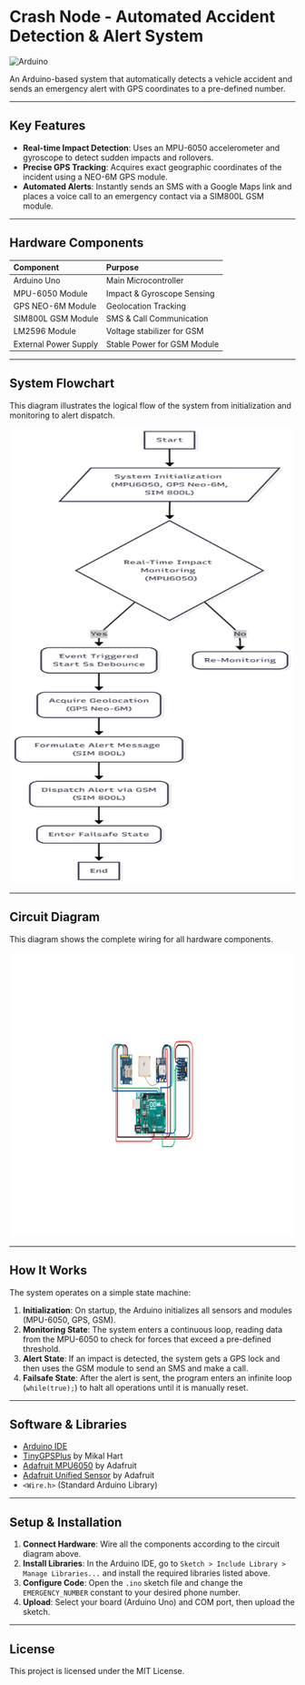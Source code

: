 # Crash Node - Automated Accident Detection & Alert System

![Arduino](https://img.shields.io/badge/Arduino-00979D?style=for-the-badge&logo=arduino&logoColor=white)


An Arduino-based system that automatically detects a vehicle accident and sends an emergency alert with GPS coordinates to a pre-defined number.

---

## Key Features

- **Real-time Impact Detection**: Uses an MPU-6050 accelerometer and gyroscope to detect sudden impacts and rollovers.
- **Precise GPS Tracking**: Acquires exact geographic coordinates of the incident using a NEO-6M GPS module.
- **Automated Alerts**: Instantly sends an SMS with a Google Maps link and places a voice call to an emergency contact via a SIM800L GSM module.


---

## Hardware Components

| Component              | Purpose                     |
| :--------------------- | :-------------------------- |
| Arduino Uno            | Main Microcontroller        |
| MPU-6050 Module        | Impact & Gyroscope Sensing  |
| GPS NEO-6M Module      | Geolocation Tracking        |
| SIM800L GSM Module     | SMS & Call Communication    |
| LM2596 Module          | Voltage stabilizer for GSM  |
| External Power Supply  | Stable Power for GSM Module |

---

## System Flowchart

This diagram illustrates the logical flow of the system from initialization and monitoring to alert dispatch.

<img src="Public\FlowDiagram.png" alt="System Flowchart" width="500" height="800">

---

## Circuit Diagram

This diagram shows the complete wiring for all hardware components.

<img src="Public\circuit_diagram.png" alt="System Flowchart" width="800" height="500">

---

## How It Works

The system operates on a simple state machine:

1.  **Initialization**: On startup, the Arduino initializes all sensors and modules (MPU-6050, GPS, GSM).
2.  **Monitoring State**: The system enters a continuous loop, reading data from the MPU-6050 to check for forces that exceed a pre-defined threshold.
3.  **Alert State**: If an impact is detected, the system gets a GPS lock and then uses the GSM module to send an SMS and make a call.
4.  **Failsafe State**: After the alert is sent, the program enters an infinite loop (`while(true);`) to halt all operations until it is manually reset.

---

## Software & Libraries

- [Arduino IDE](https://www.arduino.cc/en/software) 
- [TinyGPSPlus](http://arduiniana.org/libraries/tinygpsplus/) by Mikal Hart
- [Adafruit MPU6050](https://github.com/adafruit/Adafruit_MPU6050) by Adafruit
- [Adafruit Unified Sensor](https://github.com/adafruit/Adafruit_Sensor) by Adafruit
- `<Wire.h>` (Standard Arduino Library)

---

## Setup & Installation

1.  **Connect Hardware**: Wire all the components according to the circuit diagram above.
2.  **Install Libraries**: In the Arduino IDE, go to `Sketch > Include Library > Manage Libraries...` and install the required libraries listed above.
3.  **Configure Code**: Open the `.ino` sketch file and change the `EMERGENCY_NUMBER` constant to your desired phone number.
4.  **Upload**: Select your board (Arduino Uno) and COM port, then upload the sketch.

---

## License

This project is licensed under the MIT License.
